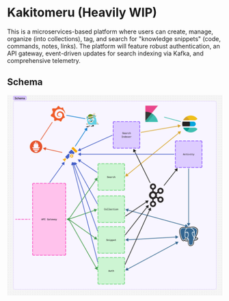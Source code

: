 # Kakitomeru (Heavily WIP)

This is a microservices-based platform where users can create, manage, organize (into collections), tag, and search for "knowledge snippets" (code, commands, notes, links). The platform will feature robust authentication, an API gateway, event-driven updates for search indexing via Kafka, and comprehensive telemetry.

## Schema

![schema](./preview.jpg)